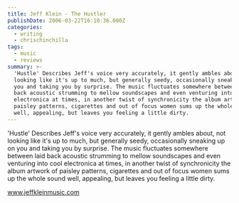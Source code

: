 ```yaml
---
title: Jeff Klein - The Hustler
publishDate: 2006-03-22T16:10:36.000Z
categories:
  - writing
  - chrischinchilla
tags:
  - music
  - reviews
summary: >-
  'Hustle' Describes Jeff's voice very accurately, it gently ambles about, not
  looking like it's up to much, but generally seedy, occasionally sneaking up on
  you and taking you by surprise. The music fluctuates somewhere between laid
  back acoustic strumming to mellow soundscapes and even venturing into cool
  electronica at times, in another twist of synchronicity the album artwork of
  paisley patterns, cigarettes and out of focus women sums up the whole sound
  well, appealing, but leaves you feeling a little dirty.
---
```


'Hustle' Describes Jeff's voice very accurately, it gently ambles about, not looking like it's up to much, but generally seedy, occasionally sneaking up on you and taking you by surprise. The music fluctuates somewhere between laid back acoustic strumming to mellow soundscapes and even venturing into cool electronica at times, in another twist of synchronicity the album artwork of paisley patterns, cigarettes and out of focus women sums up the whole sound well, appealing, but leaves you feeling a little dirty.

<a href='https://www.jeffkleinmusic.com' target='_blank'>www.jeffkleinmusic.com</a>
